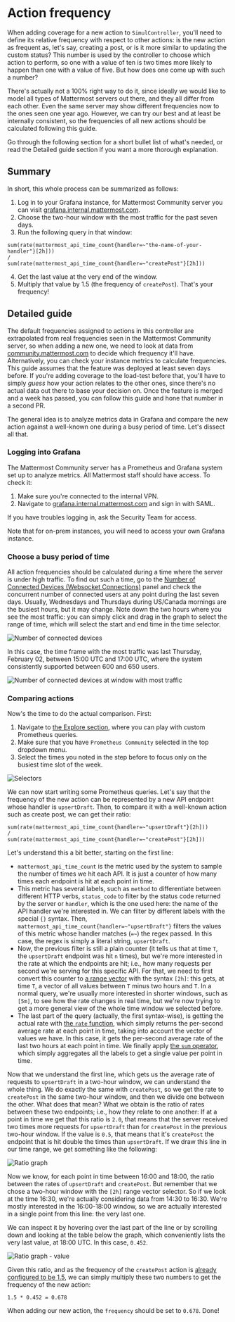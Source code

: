 # Action frequency

When adding coverage for a new action to `SimulController`, you'll need to define its relative frequency with respect to other actions: is the new action as frequent as, let's say, creating a post, or is it more similar to updating the custom status? This number is used by the controller to choose which action to perform, so one with a value of ten is two times more likely to happen than one with a value of five. But how does one come up with such a number?

There's actually not a 100% right way to do it, since ideally we would like to model all types of Mattermost servers out there, and they all differ from each other. Even the same server may show different frequencies now to the ones seen one year ago. However, we can try our best and at least be internally consistent, so the frequencies of all new actions should be calculated following this guide.

Go through the following section for a short bullet list of what's needed, or read the Detailed guide section if you want a more thorough explanation.

## Summary

In short, this whole process can be summarized as follows:

1. Log in to your Grafana instance, for Mattermost Community server you can visit [grafana.internal.mattermost.com](https://grafana.internal.mattermost.com).
2. Choose the two-hour window with the most traffic for the past seven days.
3. Run the following query in that window:
```promql
sum(rate(mattermost_api_time_count{handler=~"the-name-of-your-handler"}[2h]))
/
sum(rate(mattermost_api_time_count{handler=~"createPost"}[2h]))
```
4. Get the last value at the very end of the window.
5. Multiply that value by 1.5 (the frequency of `createPost`). That's your frequency!

## Detailed guide

The default frequencies assigned to actions in this controller are extrapolated from real frequencies seen in the Mattermost Community server, so when adding a new one, we need to look at data from [community.mattermost.com](https://community.mattermost.com) to decide which frequency it'll have. Alternatively, you can check your instance metrics to calculate frequencies. This guide assumes that the feature was deployed at least seven days before. If you're adding coverage to the load-test before that, you'll have to simply *guess* how your action relates to the other ones, since there's no actual data out there to base your decision on. Once the feature is merged and a week has passed, you can follow this guide and hone that number in a second PR.

The general idea is to analyze metrics data in Grafana and compare the new action against a well-known one during a busy period of time. Let's dissect all that.

### Logging into Grafana

The Mattermost Community server has a Prometheus and Grafana system set up to analyze metrics. All Mattermost staff should have access. To check it:

1. Make sure you're connected to the internal VPN.
2. Navigate to [grafana.internal.mattermost.com](https://grafana.internal.mattermost.com) and sign in with SAML.

If you have troubles logging in, ask the Security Team for access.

Note that for on-prem instances, you will need to access your own Grafana instance.

### Choose a busy period of time

All action frequencies should be calculated during a time where the server is under high traffic. To find out such a time, go to the [Number of Connected Devices (Websocket Connections)](https://grafana.internal.mattermost.com/d/000000011/mattermost-performance-monitoring?orgId=4&refresh=5s&viewPanel=6&from=now-7d&to=now) panel and check the concurrent number of connected users at any point during the last seven days. Usually, Wednesdays and Thursdays during US/Canada mornings are the busiest hours, but it may change. Note down the two hours where you see the most traffic: you can simply click and drag in the graph to select the range of time, which will select the start and end time in the time selector.

![Number of connected devices](https://community.mattermost.com/files/qbcymnb717d1dkbmpe844ctwaw/public?h=NAYS1-R7bFIPi6-r_RaJ4RMlYuzUjLGPGsRxFhCtoXc)

In this case, the time frame with the most traffic was last Thursday, February 02, between 15:00 UTC and 17:00 UTC, where the system consistently supported between 600 and 650 users.

![Number of connected devices at window with most traffic](https://community.mattermost.com/files/m46j7xbbspgg8p9a516t1fz37o/public?h=krNMq-W8zsPjOdBsDt8cR9NYEdk6szGy9v9DT4cWGY4)

### Comparing actions

Now's the time to do the actual comparison. First:

1. Navigate to [the Explore section](https://grafana.internal.mattermost.com/explore), where you can play with custom Prometheus queries.
2. Make sure that you have `Prometheus Community` selected in the top dropdown menu.
3. Select the times you noted in the step before to focus only on the busiest time slot of the week.

![Selectors](https://community.mattermost.com/files/x3w8u54k8bfmjcxxrhkgm1h4ew/public?h=e0luDLAuSCUwKmQyzgHNqYD4w8Tt0wf7vWs0R0m53Fo)

We can now start writing some Prometheus queries. Let's say that the frequency of the new action can be represented by a new API endpoint whose handler is `upsertDraft`. Then, to compare it with a well-known action such as create post, we can get their ratio:

```promql
sum(rate(mattermost_api_time_count{handler=~"upsertDraft"}[2h]))
/
sum(rate(mattermost_api_time_count{handler=~"createPost"}[2h]))
```

Let's understand this a bit better, starting on the first line:

- `mattermost_api_time_count` is the metric used by the system to sample the number of times we hit each API. It is just a counter of how many times each endpoint is hit at each point in time.
- This metric has several labels, such as `method` to differentiate between different HTTP verbs, `status_code` to filter by the status code returned by the server or `handler`, which is the one used here: the name of the API handler we're interested in. We can filter by different labels with the special `{}` syntax. Then, `mattermost_api_time_count{handler=~"upsertDraft"}` filters the values of this metric whose handler matches (`=~`) the regex passed. In this case, the regex is simply a literal string, `upsertDraft`.
- Now, the previous filter is still a plain counter (it tells us that at time `T`, the `upsertDraft` endpoint was hit `n` times), but we're more interested in the rate at which the endpoints are hit; i.e., how many requests per second we're serving for this specific API. For that, we need to first convert this counter to [a range vector](https://prometheus.io/docs/prometheus/latest/querying/basics/#range-vector-selectors) with the syntax `[2h]`: this gets, at time `T`, a vector of all values between `T` minus two hours and `T`. In a normal query, we're usually more interested in shorter windows, such as `[5m]`, to see how the rate changes in real time, but we're now trying to get a more general view of the whole time window we selected before.
- The last part of the query (actually, the first syntax-wise), is getting the actual rate with [the `rate` function](https://prometheus.io/docs/prometheus/latest/querying/functions/#rate), which simply returns the per-second average rate at each point in time, taking into account the vector of values we have. In this case, it gets the per-second average rate of the last two hours at each point in time. We finally apply [the `sum` operator](https://prometheus.io/docs/prometheus/latest/querying/operators/#aggregation-operators), which simply aggregates all the labels to get a single value per point in time.

Now that we understand the first line, which gets us the average rate of requests to `upsertDraft` in a two-hour window, we can understand the whole thing. We do exactly the same with `createPost`, so we get the rate to `createPost` in the same two-hour window, and then we divide one between the other. What does that mean? What we obtain is the ratio of rates between these two endpoints; i.e., how they relate to one another: If at a point in time we get that this ratio is `2.0`, that means that the server received two times more requests for `upsertDraft` than for `createPost` in the previous two-hour window. If the value is `0.5`, that means that it's `createPost` the endpoint that is hit double the times than `upsertDraft`. If we draw this line in our time range, we get something like the following:

![Ratio graph](https://community.mattermost.com/files/nrr9zp4a87rp9x8dx66eej961e/public?h=vA0pV04TBVn7mS3wLCzvLxl-_SANGS6tx4i4hOJO5fs)

Now we know, for each point in time between 16:00 and 18:00, the ratio between the rates of `upsertDraft` and `createPost`. But remember that we chose a two-hour window with the `[2h]` range vector selector. So if we look at the time 16:30, we're actually considering data from 14:30 to 16:30. We're mostly interested in the 16:00-18:00 window, so we are actually interested in a single point from this line: the very last one.

We can inspect it by hovering over the last part of the line or by scrolling down and looking at the table below the graph, which conveniently lists the very last value, at 18:00 UTC. In this case, `0.452`.

![Ratio graph - value](https://community.mattermost.com/files/4rnwfgaq7idc9rtm45rye7f44w/public?h=UjBdpoIYymgbjLzgCHA6HIFofDBlIznIMEqpHia0GC0)

Given this ratio, and as the frequency of the `createPost` action is [already configured to be 1.5](https://github.com/mattermost/mattermost-load-test-ng/blob/master/loadtest/control/simulcontroller/controller.go#L125-L128), we can simply multiply these two numbers to get the frequency of the new action:

```
1.5 * 0.452 = 0.678
```

When adding our new action, the `frequency` should be set to `0.678`. Done!

